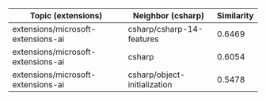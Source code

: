 | Topic (extensions) | Neighbor (csharp) | Similarity |
|-------------|-------------------|------------|
| extensions/microsoft-extensions-ai | csharp/csharp-14-features | 0.6469 |
| extensions/microsoft-extensions-ai | csharp | 0.6054 |
| extensions/microsoft-extensions-ai | csharp/object-initialization | 0.5478 |
